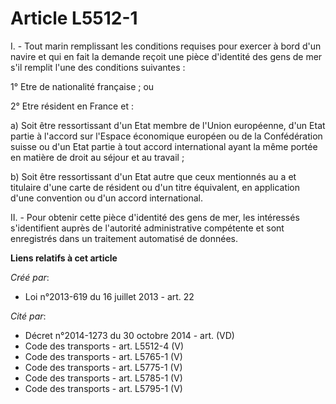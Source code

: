 # Article L5512-1

I. - Tout marin remplissant les conditions requises pour exercer à bord d'un navire et qui en fait la demande reçoit une
pièce d'identité des gens de mer s'il remplit l'une des conditions suivantes : 

1° Etre de nationalité française ; ou 

2° Etre résident en France et : 

a) Soit être ressortissant d'un Etat membre de l'Union européenne, d'un Etat partie à l'accord sur l'Espace économique
européen ou de la Confédération suisse ou d'un Etat partie à tout accord international ayant la même portée en matière de
droit au séjour et au travail ; 

b) Soit être ressortissant d'un Etat autre que ceux mentionnés au a et titulaire d'une carte de résident ou d'un titre
équivalent, en application d'une convention ou d'un accord international. 

II. - Pour obtenir cette pièce d'identité des gens de mer, les intéressés s'identifient auprès de l'autorité administrative
compétente et sont enregistrés dans un traitement automatisé de données.

**Liens relatifs à cet article**

_Créé par_:

  - Loi n°2013-619 du 16 juillet 2013 - art. 22

_Cité par_:

  - Décret n°2014-1273 du 30 octobre 2014 - art. (VD)
  - Code des transports - art. L5512-4 (V)
  - Code des transports - art. L5765-1 (V)
  - Code des transports - art. L5775-1 (V)
  - Code des transports - art. L5785-1 (V)
  - Code des transports - art. L5795-1 (V)
